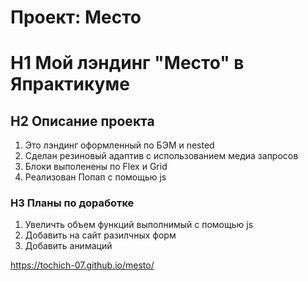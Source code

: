 # Проект: Место
# H1 Мой лэндинг "Место" в Япрактикуме
## H2 Описание проекта
1. Это лэндинг оформленный по БЭМ и nested
2. Сделан резиновый адаптив с использованием медиа запросов
3. Блоки выполенены по Flex и Grid
4. Реализован Попап с помощью js
### H3 Планы по доработке
1. Увеличть объем функций выполнимый с помощью js
2. Добавить на сайт разилчных форм
3. Добавить анимаций

https://tochich-07.github.io/mesto/ 
